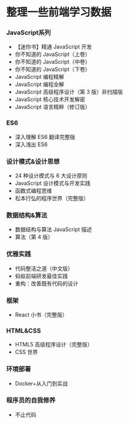 # 整理一些前端学习数据

### JavaScript系列

- 【迷你书】精通 JavaScript 开发
- 你不知道的 JavaScript（上卷）
- 你不知道的 JavaScript（中卷）
- 你不知道的 JavaScript（下卷）
- JavaScript 编程精解
- JavaScript 编程全解
- JavaScript 高级程序设计（第 3 版）非扫描版
- JavaScript 核心技术开发解密
- JavaScript 语言精粹（修订版）

### ES6

- 深入理解 ES6 翻译完整版
- 深入浅出 ES6

### 设计模式&设计思想

- 24 种设计模式与 6 大设计原则
- JavaScript 设计模式与开发实践
- 函数式编程思维
- 松本行弘的程序世界（完整版）

### 数据结构&算法

- 数据结构与算法 JavaScript 描述
- 算法（第 4 版）

### 优雅实践

- 代码整洁之道（中文版）
- 蚂蚁前端研发最佳实践
- 重构：改善既有代码的设计

### 框架

- React 小书（完整版）

### HTML&CSS

- HTML5 高级程序设计（完整版）
- CSS 世界

### 环境部署

- Docker+从入门到实战

### 程序员的自我修养

- 不止代码

